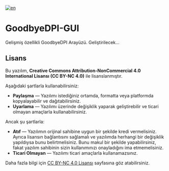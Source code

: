 [![en](https://img.shields.io/badge/en-lang?style=flat&label=lang&color=%234933ff)](./README.md)

# GoodbyeDPI-GUI
Gelişmiş özellikli GoodbyeDPI Arayüzü.
Geliştirilecek...

## Lisans

Bu yazılım, **Creative Commons Attribution-NonCommercial 4.0 International Lisansı (CC BY-NC 4.0)** ile lisanslanmıştır.

Aşağıdaki şartlarla kullanabilirsiniz:
- **Paylaşma** — Yazılımı istediğiniz ortamda, formatta veya platformda kopyalayabilir ve dağıtabilirsiniz.
- **Uyarlama** — Yazılımı üzerinde değişiklik yaparak geliştirebilir ve ticari olmayan amaçlarla kullanabilirsiniz.

Ancak şu şartlarla:
- **Atıf** — Yazılımın orijinal sahibine uygun bir şekilde kredi vermelisiniz. Ayrıca lisansın bağlantısını sağlamalı ve yazılımda herhangi bir değişiklik yapıldıysa bunu belirtmelisiniz. Bunu makul bir şekilde yapabilirsiniz, fakat yazılım sahibinin sizin kullanımınızı onayladığını ima etmemelisiniz.
- **Ticari Olmayan** — Yazılımı ticari amaçlarla kullanamazsınız.

Daha fazla bilgi için [CC BY-NC 4.0 Lisansı](https://creativecommons.org/licenses/by-nc/4.0/) sayfasına göz atabilirsiniz.
